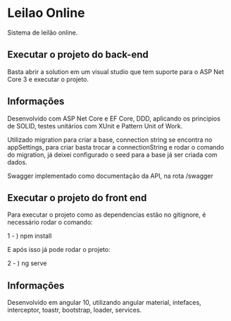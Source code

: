 # Leilao Online

Sistema de leilão online.

## Executar o projeto do back-end
Basta abrir a solution em um visual studio que tem suporte para o ASP Net Core 3 e executar o projeto.

## Informações

Desenvolvido com ASP Net Core e EF Core, DDD, aplicando os principios de SOLID, testes unitários com XUnit e Pattern Unit of Work.

Utilizado migration para criar a base, connection string se encontra no appSettings, para criar basta trocar a connectionString e rodar o comando do migration, já deixei configurado o seed para a base já ser criada com dados.

Swagger implementado como documentação da API, na rota /swagger

## Executar o projeto do front end
Para executar o projeto como as dependencias estão no gitignore, é necessário rodar o comando:

1 - ) npm install

E após isso já pode rodar o projeto:

2 - ) ng serve

## Informações

Desenvolvido em angular 10, utilizando angular material, intefaces, interceptor, toastr, bootstrap, loader, services.

